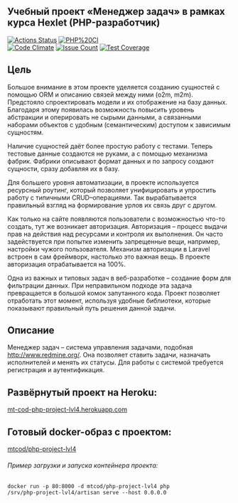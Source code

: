 ## Учебный проект «Менеджер задач» в рамках курса Hexlet (PHP-разработчик)

[![Actions Status](https://github.com/MT-cod/php-project-lvl4/workflows/hexlet-check/badge.svg)](https://github.com/MT-cod/php-project-lvl4/actions)
[![PHP%20CI](https://github.com/MT-cod/php-project-lvl4/workflows/PHP%20CI/badge.svg)](https://github.com/MT-cod/php-project-lvl4/actions)
<br>
[![Code Climate](https://codeclimate.com/github/MT-cod/php-project-lvl4/badges/gpa.svg)](https://codeclimate.com/github/MT-cod/php-project-lvl4)
[![Issue Count](https://codeclimate.com/github/MT-cod/php-project-lvl4/badges/issue_count.svg)](https://codeclimate.com/github/MT-cod/php-project-lvl4/issues)
[![Test Coverage](https://codeclimate.com/github/MT-cod/php-project-lvl4/badges/coverage.svg)](https://codeclimate.com/github/MT-cod/php-project-lvl4/coverage)

<h2>Цель</h2>

<p>Большое внимание в этом проекте уделяется созданию сущностей с помощью ORM и описанию связей между ними (o2m, m2m). Предстояло спроектировать модели и их отображение на базу данных. Благодаря этому появилась возможность повысить уровень абстракции и оперировать не сырыми данными, а связанными наборами объектов с удобным (семантическим) доступом к зависимым сущностям.</p>

<p>Наличие сущностей даёт более простую работу с тестами. Теперь тестовые данные создаются не руками, а с помощью механизма фабрик. Фабрики описывают формат данных и по запросу создают сущности, сразу добавляя их в базу.</p>

<p>Для большего уровня автоматизации, в проекте используется ресурсный роутинг, который позволяет унифицировать и упростить работу с типичными CRUD–операциями. Так вырабатывается правильный взгляд на формирование урлов их связь друг с другом.</p>

<p>Как только на сайте появляются пользователи с возможностью что-то создать, тут же возникает авторизация. Авторизация – процесс выдачи прав на действия над ресурсами и контроля их выполнения. Он часто задействуется при попытке изменить запрещенные вещи, например, настройки чужого пользователя. Механизм авторизации в Laravel встроен в сам фреймворк, настолько это важная вещь. В проекте авторизация отрабатывается на 100%.</p>

<p>Одна из важных и типовых задач в веб-разработке – создание форм для фильтрации данных. При неправильном подходе эта задача превращается в большой комок запутанного кода. Проект позволяет отработать этот момент, используя удобные библиотеки, которые показывают правильный путь решения данной задачи.</p>

<h2>Описание</h2>
<p>Менеджер задач – система управления задачами, подобная <a href="http://www.redmine.org/" target="_blank">http://www.redmine.org/</a>. Она позволяет ставить задачи, назначать исполнителей и менять их статусы. Для работы с системой требуется регистрация и аутентификация.</p>

## Развёрнутый проект на Heroku:
<a href="https://mt-cod-php-project-lvl4.herokuapp.com/">mt-cod-php-project-lvl4.herokuapp.com</a>

## Готовый docker-образ с проектом:
<a href="https://hub.docker.com/r/mtcod/php-project-lvl4">mtcod/php-project-lvl4</a>

###### Пример загрузки и запуска контейнера проекта:
<code>docker run -p 80:8000 -d mtcod/php-project-lvl4 php /srv/php-project-lvl4/artisan serve --host 0.0.0.0</code>
